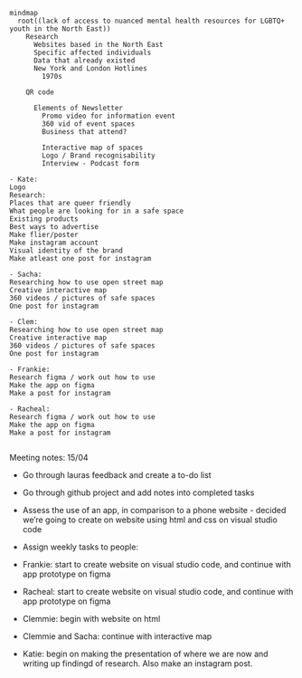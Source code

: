 ```mermaid
mindmap
  root((lack of access to nuanced mental health resources for LGBTQ+ youth in the North East))
    Research 
      Websites based in the North East 
      Specific affected individuals 
      Data that already existed 
      New York and London Hotlines 
        1970s
    
    QR code

      Elements of Newsletter 
        Promo video for information event 
        360 vid of event spaces 
        Business that attend? 

        Interactive map of spaces 
        Logo / Brand recognisability 
        Interview - Podcast form

- Kate:
Logo 
Research:
Places that are queer friendly 
What people are looking for in a safe space 
Existing products 
Best ways to advertise 
Make flier/poster 
Make instagram account 
Visual identity of the brand 
Make atleast one post for instagram 

- Sacha: 
Researching how to use open street map 
Creative interactive map 
360 videos / pictures of safe spaces 
One post for instagram 

- Clem: 
Researching how to use open street map 
Creative interactive map 
360 videos / pictures of safe spaces 
One post for instagram 

- Frankie: 
Research figma / work out how to use 
Make the app on figma
Make a post for instagram 

- Racheal: 
Research figma / work out how to use 
Make the app on figma
Make a post for instagram 


```
Meeting notes: 15/04
- Go through lauras feedback and create a to-do list 
- Go through github project and add notes into completed tasks 
- Assess the use of an app, in comparison to a phone website - decided we’re going to create on website using html and css on visual studio code
- Assign weekly tasks to people:
- Frankie: start to create website on visual studio code, and continue with app prototype on figma
- Racheal: start to create website on visual studio code, and continue with app prototype on figma
-  Clemmie: begin with website on html
-  Clemmie and Sacha: continue with interactive map
- Katie: begin on making the presentation of where we are now and writing up findingd of research.  Also make an instagram post. 

  ``` Next Meeting: 22nd April at Frankie's 
